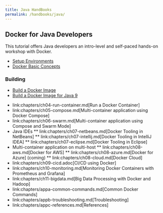 ```yaml
---
title: Java HandBooks
permalink: /handbooks/java/
---
```



## Docker for Java Developers

This tutorial offers Java developers an intro-level and self-paced hands-on workshop with Docker.

- [Setup Environments](handbooks/java/chapters/ch01-setup.md)
- [Docker Basic Concepts](handbooks/java/chapters/ch02-basic-concepts.md)

###  Building

- [Build a Docker Image](handbooks/java/chapters/ch03-build-image.md)
- [Build a Docker Image for Java 9](handbooks/java/ch03-build-image-java-9.md)

* link:chapters/ch04-run-container.md[Run a Docker Container]
* link:chapters/ch05-compose.md[Multi-container application using Docker Compose]
* link:chapters/ch06-swarm.md[Multi-container application using Compose and Swarm Mode]
* Java IDEs
** link:chapters/ch07-netbeans.md[Docker Tooling in NetBeans]
** link:chapters/ch07-intellij.md[Docker Tooling in IntelliJ IDEA]
** link:chapters/ch07-eclipse.md[Docker Tooling in Eclipse]
* Multi-container application on multi-host
** link:chapters/ch08-aws.md[Docker for AWS]
** link:chapters/ch08-azure.md[Docker for Azure] (coming)
** link:chapters/ch08-cloud.md[Docker Cloud]
* link:chapters/ch09-cicd.adoc[CI/CD using Docker]
* link:chapters/ch10-monitoring.md[Monitoring Docker Containers with Prometheus and Grafana]
* link:chapters/ch11-bigdata.md[Big Data Processing with Docker and Hadoop]
* link:chapters/appa-common-commands.md[Common Docker Commands]
* link:chapters/appb-troubleshooting.md[Troubleshooting]
* link:chapters/appc-references.md[References]
